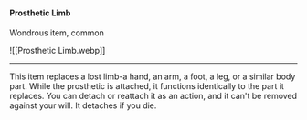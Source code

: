 #### Prosthetic Limb

Wondrous item, common

![[Prosthetic Limb.webp]]

---

This item replaces a lost limb-a hand, an arm, a foot, a leg, or a similar body part. While the prosthetic is attached, it functions identically to the part it replaces. You can detach or reattach it as an action, and it can't be removed against your will. It detaches if you die.